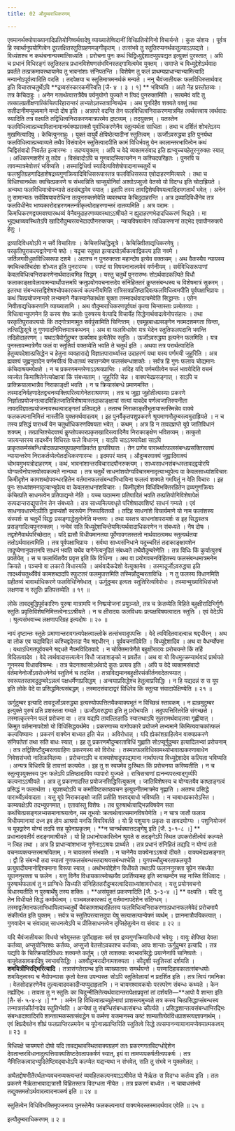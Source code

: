 ```yaml
---
title: 02 औदुम्बराधिकरणम्

---
```


एवमानर्थक्योपाख्यानादिप्रतियोगिष्वर्थवादेषु व्याख्यातेष्विदानीं विधिप्रतियोगिनो विचार्यन्ते । कुतः संशयः । पूर्वत्र हि स्वार्थानुपयोगित्वेन दूरलक्षितस्तुतिग्रहणमङ्गीकृतम् । तत्संभवे तु स्तुतिरप्यनर्थकतुल्याऽऽपद्यते । विध्यंशश्च न कथंचनान्यस्मात्सिध्यति । प्ररोचना पुनः कथं चिद्विध्युद्देशादप्युपपद्यत इत्युक्तं पुरस्तात् । अपि च प्रधानं विधिरङ्गं स्तुतिस्तत्र प्रधानविशेषणसंभविनस्तद्गामित्वमेव युक्तम् । समाप्ते च विध्युद्देशेऽर्थवादः प्रवर्तते तत्प्रक्रमावस्थायामेव तु भावनांशाः संनिपतन्ति । विशेषेण तु फलं प्राथम्यप्राधान्याभ्यामित्यादि मन्वानोऽपूर्वत्वादिति वदति । तदपेक्षया च स्तुतिमात्रमनर्थकं मन्यते । ननु चैवंजातीयकः फलविधिरुतार्थवाद इति विचारश्चतुर्थेऽपि **द्रव्यसंस्कारकर्मस्विति \[जै॰ ४ । ३ । १\] ** भविष्यति । अतो नेह प्रस्तोतव्यः । तत्र केचिदाहुः । अनेन गतार्थत्वात्तत्रैवैष पर्यनुयोगो युज्यते न त्विदं पुनरुक्तमिति । सत्यमेवं यदि तु तत्कालप्रतीक्षणात्किंचित्परिहारान्तरं लभ्यतेऽतस्तत्रान्विच्छेम । अथ पुनरिहैव शक्यते वक्तुं तथा सतीदानीमप्युच्यमाने मन्दो दोष इति । अत्रापरे वदन्ति तेन फलविधित्वनिराकरणमात्रमिह त्वर्थवत्त्वाय त्वर्थवादः स्यादिति तत्र वक्ष्यति तद्विधित्वनिराकरणमात्रपरमेव द्रष्टव्यम् । तदयुक्तम् । यतस्तेन फलविधित्वात्प्रच्यावितानामानर्थक्यप्रसक्तौ पूर्वाधिकरणेनैव स्तुत्यर्थता साधिता । तथा च दर्शितं शोभतेऽस्य मुखमित्यादिषु । केचित्पुनराहुः । युक्तं वायुर्वै क्षेपिष्ठेत्यादीनां स्तुतित्वम् । ऊर्जोऽवरुद्ध्या इति पुनर्यथा फलविधित्वात्प्रच्याव्यते तथैव विसंवादेन स्तुतित्वादपीति कामं विधिर्भवतु येन कालान्तरभावित्वेन कथं चिद्विसंवादो निवर्तत इत्यारम्भः । तदप्ययुक्तम् । अपि च वेदे व्यक्तमसंवाद इति ह्यभ्युच्चयहेतुरनुरुक्तः स्यात् । अधिकरणशरीरं तु तदेव । विसंवादोऽपि च गुणवादस्त्वित्यनेन न कश्चिदपरिहृतः । पुनरपि च तावन्मात्रमेवोत्तरं भविष्यति । तस्माद्विधिर्वा स्यादित्यविशेषोपादानाच्चतुर्थे च फलश्रुतिग्रहणादिहाशेषद्रव्यगुणक्रियादिविधिसरूपास्तत्र फलविधिसरूपा एवोदाहरणमित्यपरे । तथा च विधिश्चानर्थकः क्वचित्प्रकरणे च संभवन्निति चाप्सुयोनिर्वा अश्वोऽप्सुजो वेतसो यो विदग्ध इति चोदाह्रियते । अन्यथा फलविधिमात्रोपन्यासे तदसंबद्धमेव स्यात् । इहापि तस्य तावद्विशेषविषयत्वादिदमगतार्थं भवेत् । अनेन तु सामान्यतः सर्वविषयावरोधिना तत्पुनरुक्तमेवेति व्यवस्थया केचिदुदाहरन्ति । अत्र द्रव्यादिविधीनेव तत्र फलविधीनेव भाष्यकारोदाहरणमतन्त्रीकृत्योदाहरणान्तरं दातव्यमिति । अत्र वदामः । किमधिकरणद्वयमवश्यारब्धव्यं येनैवमुदाहरणव्यवस्थाऽऽश्रीयते न ह्युदाहरणभेदादधिकरणं भिद्यते । मा भूद्यथाव्यवस्थितेऽपि खादिरौदुम्बरत्वभेदादपौनरुक्त्यम् । न्यायविषयत्वेन त्वधिकरणानां तद्भेद एवापौनरुक्त्ये हेतुः ।

द्रव्यादिविधयोऽपि न सर्वे विचारिताः । केचित्तत्सिद्धिसूत्रे । केचिन्निवीताद्यधिकरणेषु । परकृतिपुराकल्पद्वारेणान्ये षष्ठे । यदृचा स्तुवत इत्यादयोऽर्थैकत्वाद्विकल्प इति नवमे । जर्तिलगवीधुकविधिसरूपा दशमे । अतश्च न पुनरुक्तता महान्दोष इत्येव वक्तव्यम् । अथ वैकस्यैव न्यायस्य क्वचित्कश्चिदंशः शोध्यत इति पुनरारम्भः । स्पष्टं वा विषयनानात्वमेवं वर्णनीयम् । सर्वविधिसरूपाणां केवलविधित्वनिराकरणेनार्थवादत्वमिह सिद्धम् । यस्तु चतुर्थे पुनरारम्भः सोऽर्थवादकल्पिते विधौ फलाकाङ्क्षावेलायामन्यार्थोपात्तमपि क्रतुप्रयोगवचनात्तदेव संनिहिततरं कॢप्तसंबन्धस्य च विशेषमात्रं सुकरम् । इतरथा संबन्धस्तद्विशेषश्चोपकारकत्वं कल्पनीयमिति रात्रिसत्रप्रतिष्ठादिवत्फलविधित्वमपीति पूर्वपक्षाभिप्रायः । कथं चित्प्रयोजनान्तरे लभ्यमाने नैकस्यानेकार्थता युक्ता तस्मादर्थवादत्वमेवेति सिद्धान्तः । एतेन निवीताद्यधिकरणानि व्याख्यातानि । अथ वौदुम्बराधिकरणपूर्वपक्षं कृत्वा चिन्तास्ताः प्रत्येतव्याः । विधित्वाभ्युपगमेन हि कस्य शेषः क्रतोः पुरुषस्य वेत्यादि विचार्येह सिद्धेनार्थवादत्वेनोपसंहारः । तथा परकृतिपुराकल्पयोः किं तद्गोत्राणामुत सर्वपुंसामिति चिन्तितम् । एवमूहबाधप्रसङ्गेन नवमदशमगता चिन्ता, तत्सिद्धिसूत्रे तु गुणवादनिमित्तमात्रकथनम् । अथ वा फलविधावेव यत्र भेदेन स्तुतिफलपदानि भवन्ति तदिहोदाहरणम् । यथाऽत्रैवोर्गुदुम्बर ऊर्क्पशव इत्येतैरेव स्तुतिः । ऊर्जोऽवरुद्धया इत्यनेन फलमिति । यत्र पुनस्तावन्मात्रेणैव फलं वा स्तुतिर्वा वक्तव्येति भवति ते चतुर्थ इति । अथवा तत्र परार्थत्वादिति हेतुव्यपदेशात्प्रसिद्धेन च हेतुना व्यवहाराद्ये विज्ञातपारार्थ्यास्त उदाहरणं यथा यस्य पर्णमयी जुहूरिति । अत्र ह्यवश्यं जुह्वनुवादेन पर्णमयीत्वं विधातव्यं स्वातन्त्र्येण फलसंबन्धाशक्तेः । सर्वत्र हि गुणः फलाय चोद्यमानः कंचिदाश्रयमपेक्षते । न च प्रकरणमन्तरेणाऽऽश्रयप्राप्तिः । तदिह यदि पर्णमयीत्वेन फलं भावयेदिति वचनं व्यज्येत किमाश्रितेनेत्यपेक्षायां किं संबध्यताम् । जुहूरिति चेन्न । वाक्यभेदप्रसङ्गात् । साऽपि च प्राक्क्रियालाभान्नैव निराकाङ्क्षी भवति । न च क्रियासंबन्धे प्रमाणमस्ति । तस्मादनिर्वहणादेतद्वचनव्यक्तिपरित्यागेनेतराश्रयणम् । तत्र च जुह्वा जुहोतीत्यस्याः प्रकरणे निर्ज्ञातप्रयोजनात्वादविहितजातिविशेषायास्तदाकाङ्क्षायां सत्यां यावदेव पर्णत्वजातिरुपनीता तावदविज्ञातप्रयोजनावस्थत्वादङ्गतां प्रतिपद्यते । ततश्च निराकाङ्क्षीभूतायास्तस्मिन्नेव वाक्ये फलकल्पनानिमित्तं नास्तीति युक्तमर्थवादत्वम् । इह पुनर्वैकृतपशुप्रकरणे श्रूयमाणमौदुम्बरत्वमुदाह्रियते । न च तस्य प्रसिद्धं पारार्थ्यं येन चतुर्थाधिकरणविषयता भवेत् । कथम् । अत्र हि न तावदप्राप्ते यूपे जातिविधानं शक्यम् । तत्प्राप्तिश्चेदवश्यं कॢप्तोपकारप्रकृतखादिरत्वादिनैव निराकाङ्क्षेण भवितव्यम् । तत्कुतो जात्यन्तरस्य तादर्थ्येन विधिरतः फले विधानम् । याऽपि चाऽऽश्रयापेक्षा साऽपि प्राकृतकर्मसंबन्धिचोदकप्राप्तयूपग्रहणान्निवर्तत इत्यविघातः । तेन प्रागेव पारार्थ्यात्फलसंबन्धप्रसक्तिरवश्यं न्यायान्तरेण निराकर्तव्येत्येतदधिकरणारम्भः । इदमपरं मतम् । औदुम्बरवाक्यं जुह्वादिवाक्यं चोभयमुभयत्रोदाहरणम् । कथं, भावनांशान्तरविचारादपौनरुक्त्यम् । साध्यसाधनसंबन्धस्तावद्द्वयोरपि योग्यत्वेनोपात्तयोरवकल्पते नान्यथा । तत्र चतुर्थे साधनांशयोग्यविचारमनादृत्याभ्युपेत्य वा केवलसाध्यांशविचारः किमीदृशेन कामशब्दोपवन्धरहितेन वर्तमानफलसंबन्धाभिधायिना फलत्वं शक्यते गमयितुं न वेति विचारः । इह पुनः साध्यांशमनादृत्याभ्युपेत्य वा केवलसाधनांशविचारः । किमीदृशेन विधिविभक्तिरहितेन द्रव्यगुणक्रियाः कंचित्प्रति साधनत्वेन प्रतिपाद्यन्ते नेति । यच्च यदात्मना प्रतिपादितं भवति तत्प्रतियोगिविशेषापेक्षं सत्पदान्तराद्युपात्तेन तेन संबध्यते । तत्र साध्यमित्यवधृते परिशेषादवशिष्टं साधनं गम्यते । एवं साधनावधारणेऽपीति द्वावप्यंशौ स्वरूपेण निरूपयितव्यौ । तदिह साधनांशे विचार्यमाणे यो नाम फलांशस्य संस्पर्शः स चतुर्थे सिद्धः प्रसङ्गाद्धेतुत्वेनेति मन्तव्यः । तथा यस्तत्र साधनांशपरामर्शः स इह सिद्धस्तत्र प्रसङ्गादित्यपुनरुक्तम् । नन्वेवं सति विध्युद्देशचिन्तेयमित्यर्थवादाधिकरणेन न संबध्यते । नैष दोषः । तद्वशेनैवार्थपरिच्छेदात् । यदि ह्यसौ विधीयमानतया पूर्वेणावगतस्ततो नार्थवादत्वमथ स्तुत्यर्थतया ततोऽर्थवादत्वमिति । तत्र पूर्वपक्षाभिप्रायः । सर्वथा साध्यसंनिधाने यदुच्चरितं तदाकाङ्क्षावशेन ताद्रूप्येणानुपात्तमपि साधनं भवति यथैव यागेनेत्यनुदितं संबध्यते तथैवौदुम्बरेणेति । तत्र विधिः किं कुर्यात्पुरुषं प्रवर्तयेत् । स च फलार्थितयैव प्रवृत्त इति किं विधिना । अथ वा प्रयोगवचनविहितस्य फलसंबन्धमात्रमनेन क्रियते । पञ्चमो वा लकारो विधास्यति । अर्थवादैकदेशो वेत्युक्तमेव । तस्मादूर्जोऽवरुद्ध्या इति तादर्थ्यचतुर्थ्यैवैवं कामशब्दादपि स्फुटतरं फलमुपात्तमिति तस्मिन्नौदुम्बरताविधिः । न तु फलस्य विधानमिति ग्रहीतव्यं भावार्थाधिकरणे फलविधिनिषेधात् । ऊर्गुदुम्बर इत्यतः स्तुतिरित्यविरोधः । तस्मान्मुख्यविधिसंभवे लक्षणया न स्तुतिः प्रतिपत्तव्येति ॥ १९ ॥

लोके तावद्बुद्धिपूर्वकारिणः पुरुषा मात्रामपि न निष्प्रयोजनां प्रयुञ्जते, तत्र च क्रेतव्येति विहिते बहुक्षीरादिभिर्गुणैः स्तुतिः प्रवृत्तिविशेषनिमित्तत्वेनाऽऽश्रीयते । न च क्षीरादयः फलविधयः प्रत्यक्षविषयत्वादतः स्तुतिः । एवं वेदेऽपि । श्रुत्यसंभवाच्च लक्षणापरिग्रह इत्यदोषः ॥ २० ॥

नायं दृष्टान्तः स्तुतेः प्रमाणान्तरावगत्यपेक्षत्वाल्लोके तत्संभवादुपपत्तिः । वेदे त्वविदितवादत्वान्न श्रद्दधीरन् । अथ वा लोक एव यद्यविदितं कश्चिद्वदेत्तदा नैव श्रद्दधीरन् । पूर्ववचनादिवेति । विध्युद्देशादिव । अथ वा वैधर्म्योपमा । यथाऽधिगतपूर्ववचने श्रद्दधते नैवमविदितवादे । न चोक्तिमात्रेणैते बहुक्षीरादयः प्ररोचयन्ते किं तर्हि विदितत्वादेव । वेदे त्वर्थवादासत्यत्वेन विधौ जाताशङ्को न प्रवर्तेत । अथ वा यो विधमुत्क्रम्यार्थवादं प्रार्थयते नूनमस्य विधावविश्रम्भः । तत्र चेदनाश्वासोऽर्थवादे कुतः प्रत्यय इति । अपि च वेदे व्यक्तमसंवादो वंर्तमानेनोर्जोऽवरोधनेनेयं स्तुतिर्न च तदस्ति । तत्राविद्यमानबहुक्षीरसंकीर्तनवदेतत्स्यात् । स्वरूपतस्तावदुदुम्बरेऽन्नत्वं पक्षधर्मेणाप्रसिद्धम् । अन्वयाप्रसिद्धेश्च हेतुत्वाप्रसिद्धिः । न हि यद्यदन्नं स स यूप इति लोके वेदे वा प्रसिद्धमित्यसंबद्धम् । तस्मादसंवादाद्वरं विधिरेव किं स्तुत्या संवादापेक्षिण्येति ॥ २१ ॥

ऊर्गुदुम्बर इत्यादि तावदूर्जोऽवरुद्ध्या इत्यस्योपपत्तितयैकवाक्यभूतं न विच्छिन्नं स्तावकम् । न ह्यन्नमुदुम्बर इत्युक्ते पुरुषं प्रति प्रशस्तता गम्यते । ऊर्जोऽवरुद्ध्या इति तु प्ररोचयति । तदुपपत्तिरितरेति संगच्छते । तस्मात्कृत्स्नेन फलं प्ररोचना वा । तत्र यद्यपि तावल्लिङादिः स्यात्तथाऽपि सुतरामर्थवादतया गृह्णीयात् । किमुत वर्तमानापदेशो यो विधिसिद्धयर्थमेव । प्रकरणाच्च यागोपकारे प्रयोजने लभ्यमाने किमित्यवाचकांत्फलं कल्पयिष्यामः । प्रकरणं वाक्येन बाध्यत इति चेन्न । अविरोधात् । यदि ह्येकांशग्राहित्वेन वाक्यप्रकरणे संनिपतेतां तथा सति बाधः स्यात् । इह तु प्रकरणमौदुम्बरताविधिं गुह्णाति सोऽप्यूर्गुदुम्बर इत्यादिलभ्यां प्ररोचनाम् । तत्र तद्विशिष्टौदुम्बरत्वग्राहिणः प्रकरणस्य को विरोधः । तस्मात्फलविधिसामर्थ्याभावात्प्रकरणाबाधेन निवेशसंभवो नातिक्रमितव्यः । प्ररोचनाऽपि च वाक्यशेषादुपपद्यमाना नार्थापत्त्या विध्युद्देशादेव कल्पिता भविष्यति । अन्यत्र विधिरपि हि तावत्तां कल्पयेत । इह तु स स्वयमेव दुःस्थितः किं प्ररोचनया करिष्यतीति । न च स्तुत्युपयुक्तस्य पुनः फलेऽपि प्रतिष्ठादाविव व्यापारो युज्यते । रात्रिसत्राणां ह्यनन्यपरत्वाद्गुर्व्यपि कल्पनाऽऽश्रीयते । अत्र तु प्रकरणादस्ति प्रयोजनसिद्धिरित्युक्तम् । जातिविशेषस्य च योग्यतयैव काष्ठाङ्गत्वं प्रसिद्धं न फलार्थता । यूपशब्दोऽपि च कर्माविष्टकाष्ठवचन इत्युपनीतमात्रमेव गृह्णाति । अतश्च प्रसिद्धे पारार्थ्येऽर्थवादता । यत्तु यूपे निराकाङ्क्षो जातिं प्रतीति शरवद्बाधो भविष्यति । न चाबाधप्रकारोऽस्ति । काम्यपक्षेऽपि तदभ्युपगमात् । एतावांस्तु विशेषः । तव पुरुषार्थत्वाद्भिन्नविषयेण सता कथंचित्प्रसङ्गलभ्यसमानाश्रयत्वेन, मम तूभयोः क्रत्वर्थत्वात्समानविषयेणेति । न चात्र जातौ फलाय विधीयमानायां दध्न इव होम आश्रयो मनसि विपरिवर्तते । यो हि पशुयागः प्रकृतः स तावदयोग्यः । पशुनियोजनं च यूपद्वारेण योग्यं तदपि सह यूपेनाप्रकृतम् । **न चानर्थक्यात्तदङ्गेषु इति \[जै. ३-१-८ ।\] ** प्रधानादवतीर्य तदङ्गमाश्रीयते । यो हि प्रधानोपकारित्वेन श्रूयते स तदङ्गेऽपि स्थित उपकरोतीत्येवं कल्प्यते न त्विह तथा । अत्र हि प्राधान्यांशभाजा गुणेनाऽऽश्रयः प्रार्थ्यते । तत्र प्रधानं संनिहितं तद्यदि न योग्यं ततो वचनव्यक्त्यन्तरमाश्रयिताम् । न चावतरणं संभवति । न चानेनैव वाक्येनाऽऽश्रयो दीयते । वाक्यभेदप्रसङ्गात् । द्वौ हि संबन्धौ तदा स्यातां गुणफलसंबन्धस्तदाश्रयसबंन्धश्चेति । युगपच्चौदुम्बरताफलयूपौ प्रत्युपादीयमानोद्दिश्यमाना विरूपा स्यात् । अथोभयोद्देशेन विधीयते तथाऽपि फलाननुरक्ता यूपेन संबध्येत यूपाननुरक्ता च फलेन । यत्तु विनैव विधायकात्स्वेच्छयैव प्रवर्तिष्यामह इति स्वच्छन्देन सह नास्ति विधिवादः । पुरुषार्थफलत्वं तु न प्राग्विधेः सिध्यति संनिहिततरौदुम्बरत्वादिसाध्यांशावरोधात् । यत्तु प्रयोगवचनो विधास्यतीति न पुरुषार्थेषु तस्य शक्तिः । **असंयुक्तं प्रकरणादिति \[जै. ३-३-४ ।\] ** वक्ष्यति । यदि तु तेन विधीयते सिद्धं कर्मार्थत्वम् । पञ्चमलकाररूपं तु वर्तमानापदेशेन संदिग्धम् । तस्माद्वर्तमानफलाभिधायित्वाच्चतुर्थे चैवंकामशब्दरहितस्य फलविधित्वनिराकरणात्प्रधानफलमेवेदं प्ररोचमायै संकीर्त्यत इति युक्तम् । सर्वत्र च स्तुतिपरत्वात्तदुपा येषु सत्यासत्यान्वेषणं व्यर्थम् । ज्ञानमात्रौपयिकत्वात् । गुणवादेन च संवादात् साधनत्वेऽपि च प्रीतिसाधनत्वेन तृप्तिहेतुत्वेन वा संवादः ॥ २२ ॥

यदि चैवंजातीयका विधयो भवेयुस्ततः पूर्वोदाहृताः सर्व एव द्रव्यगुणक्रियाविधयो भवेयुः । वायुः क्षेपिष्ठा देवता कर्तव्या, अप्सुयोनिरश्वः कर्तव्यः, अप्सुजो वेतसोऽवकाश्च कर्तव्याः, आपः शान्ताः ऊर्गुदुम्बर इत्यादि । तत्र यद्यपि के चित्क्रियादिविधयः शक्यन्ते कर्तुम् । एते त्वशक्याः स्वभावसिद्धेः प्रयत्नेनापि चानिष्पत्तेः । वायुवेतसावकादिषु स्वभावसिद्धिः । अश्वौदुम्बरादीनामशक्यता । कीदृशी स्तुतिस्तां दर्शयति । **शमयित्रीभिरद्भिरित्यादि** । तत्रासंगतेरग्रन्थ इति व्याख्यातारः समर्थयन्ते । यस्मादिहावकातत्संबन्धयोः शमयितृत्वस्य च नैवोपन्यासः कृतो वेतस उपन्यस्तः सोऽपि स्तुतिवेलायां न प्रदर्शित इति । तत्र त्वियं गमनिका । वेतसोदाहरणेनैव तुल्यत्वादवकादीन्यप्युदाहृतानि । न चायमश्वावकयोः परस्परेण संबन्धः कथ्यते । केन तर्ह्यद्भिः । तावता तु न स्तुतिः का चिदुन्मीलितेत्यर्थवादान्तरापेक्षाप्रवृत्तां तां दर्शयति—**आपो वै शान्ता इति \[तै॰ सं॰ ५-४-४ ।\] ** । अनेन हि विधित्वात्प्रच्युतेनापां प्राशस्त्यमुच्यते तत्र कस्य चित्प्रसिद्धाप्संबन्धस्य तन्मात्रसंकीर्तनादेव स्तुतिर्भवति । अन्येषां तु संबन्धिसंबन्धात्संबन्धः कीर्त्यते । प्रसिद्धशान्तत्वसंबन्धाभिरद्भिः संबन्धादश्वादिरपि शान्तात्मकस्तत्संवद्धेन च कर्मणा यजमानस्य कष्टं शाम्यतीत्येवंविधप्राशस्त्यज्ञापनार्थम् । एवं क्षिप्रदैवतेन शीघ्रं फलप्राप्तिरन्नमयेन च यूपेनान्नप्राप्तिरिति स्तुतित्वे सिद्धे तत्समानन्यायानामप्येवमात्मकत्वम् ॥ २३ ॥

विधिपक्षे चायमपरो दोषो यदि तावद्यथावस्थितवाक्यग्रहणं ततः प्रकरणगतविदग्धोद्देशेन देवतान्तरविधानादुत्पत्तिवाक्यशिष्टदेवतापकर्षणं स्यात्, इयं वा तामप्यपकर्षतीत्यपकर्षः । तत्र नैमित्तिकत्वादभ्युदितेष्टिवद्बाधोऽपि कल्प्येत यद्यन्यथा न संभवेत्, सति तु संभवे न युक्तमेतत् ।

अथैतद्दोषभीतैरर्थलभ्यवचनव्यक्त्यन्तरं व्यवहितकल्पनयाऽऽश्रीयेत यो नैर्ऋतः स विदग्धः कर्तव्य इति । ततः प्रकरणे नैर्ऋताभावाद्यत्रासौ विहितस्तत्र विदग्धता नीयेत । तत्र प्रकरणं बाध्येत । न चाबाधसंभवे तद्युक्तमतोऽर्थवादत्वादनपकर्ष इति ॥ २४ ॥

स्तुतित्वेन विधिविभक्तिमुपजनय्य पुनस्तेनैव फलकल्पनायां वाक्यभेदस्तस्मादर्थवाद एवेति ॥ २५ ॥

इत्यौदुम्बराधिकरणम् ॥ २ ॥

